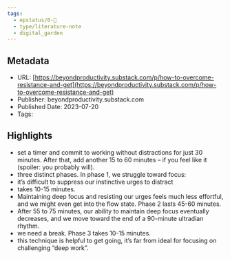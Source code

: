 ```yaml
---
tags:
  - epstatus/0-🌰
  - type/literature-note
  - digital_garden
---
```


## Metadata
* URL: [https://beyondproductivity.substack.com/p/how-to-overcome-resistance-and-get](https://beyondproductivity.substack.com/p/how-to-overcome-resistance-and-get)
* Publisher: beyondproductivity.substack.com
* Published Date: 2023-07-20
* Tags: 

## Highlights
* set a timer and commit to working without distractions for just 30 minutes. After that, add another 15 to 60 minutes – if you feel like it (spoiler: you probably will).
* three distinct phases. In phase 1, we struggle toward focus:
* it’s difficult to suppress our instinctive urges to distract
* takes 10-15 minutes.
* Maintaining deep focus and resisting our urges feels much less effortful, and we might even get into the flow state. Phase 2 lasts 45-60 minutes.
* After 55 to 75 minutes, our ability to maintain deep focus eventually decreases, and we move toward the end of a 90-minute ultradian rhythm.
* we need a break. Phase 3 takes 10-15 minutes.
* this technique is helpful to get going, it’s far from ideal for focusing on challenging “deep work”.
